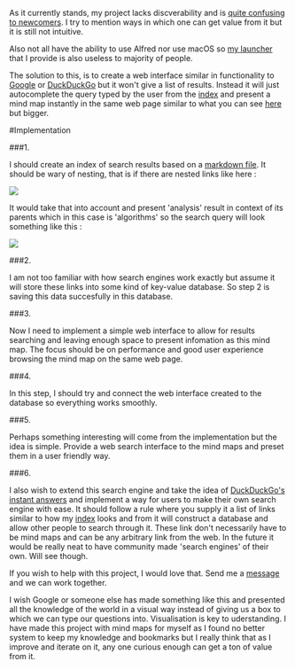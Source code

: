 As it currently stands, my project lacks discverability and is [quite confusing to newcomers](https://news.ycombinator.com/item?id=13858790). I try to mention ways in which one can get value from it but it is still not intuitive. 

Also not all have the ability to use Alfred nor use macOS so [my launcher](https://github.com/nikitavoloboev/alfred-knowledge-map) that I provide is also useless to majority of people. 



The solution to this, is to create a web interface similar in functionality to [Google](https://google.com/) or [DuckDuckGo](https://duckduckgo.com/) but it won't give a list of results. Instead it will just autocomplete the query typed by the user from the [index](https://github.com/nikitavoloboev/knowledge-map#mindmap-index-%EF%B8%8F) and present a mind map instantly in the same web page similar to what you can see [here](https://my.mindnode.com) but bigger.

#Implementation

###1.

I should create an index of search results based on a [markdown file](https://raw.githubusercontent.com/nikitavoloboev/alfred-knowledge-map/master/research.md). It should be wary of nesting, that is if there are nested links like here : 

![](http://i.imgur.com/iPqfccc.png)

It would take that into account and present 'analysis' result in context of its parents which in this case is 'algorithms' so the search query will look something like this : 

![](http://i.imgur.com/2TPMO9D.png)

###2.

I am not too familiar with how search engines work exactly but assume it will store these links into some kind of key-value database. So step 2 is saving this data succesfully in this database.

###3. 

Now I need to implement a simple web interface to allow for results searching and leaving enough space to present infomation as this mind map. The focus should be on performance and good user experience browsing the mind map on the same web page. 

###4.

In this step, I should try and connect the web interface created to the database so everything works smoothly.

###5. 

Perhaps something interesting will come from the implementation but the idea is simple. Provide a web search interface to the mind maps and preset them in a user friendly way.

###6.

I also wish to extend this search engine and take the idea of [DuckDuckGo's instant answers](https://duckduckgo.com/api) and implement a way for users to make their own search engine with ease. It should follow a rule where you supply it a list of links similar to how my [index](https://raw.githubusercontent.com/nikitavoloboev/alfred-knowledge-map/master/research.md) looks and from it will construct a database and allow other people to search through it. These link don't necessarily have to be mind maps and can be any arbitrary link from the web. In the future it would be really neat to have community made 'search engines' of their own. Will see though.

If you wish to help with this project, I would love that. Send me a [message](mailto:nikita.voloboev@gmail.com) and we can work together. 

I wish Google or someone else has made something like this and presented all the knowledge of the world in a visual way instead of giving us a box to which we can type our questions into. Visualisation is key to uderstanding. I have made this project with mind maps for myself as I found no better system to keep my knowledge and bookmarks but I really think that as I improve and iterate on it, any one curious enough can get a ton of value from it. 
